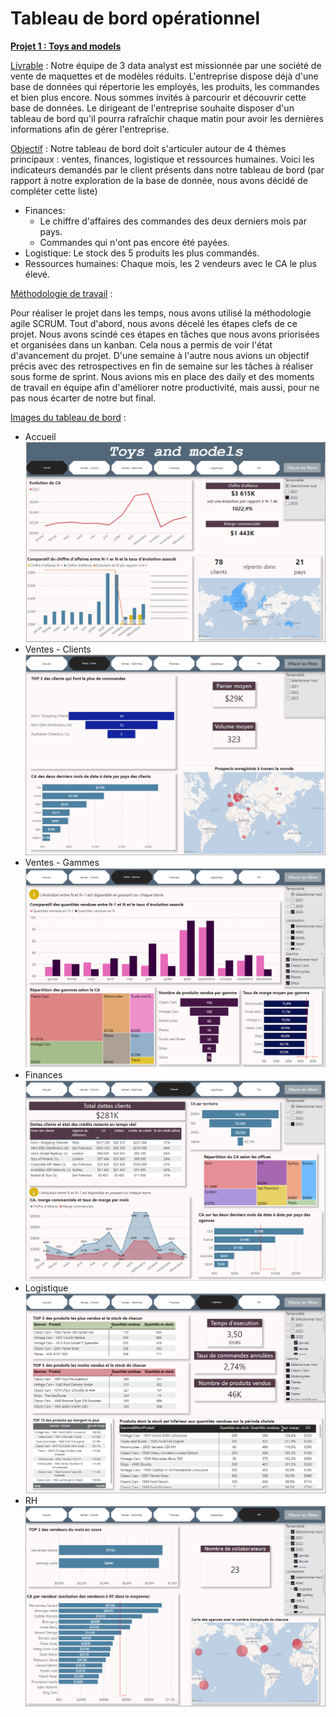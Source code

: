 # Tableau de bord opérationnel
<ins>**Projet 1 : Toys and models**</ins>

<ins>Livrable</ins> : Notre équipe de 3 data analyst est missionnée par une société de vente de maquettes et de modèles réduits. L'entreprise dispose déjà d'une base de données qui répertorie les employés, les produits, les commandes et bien plus encore. Nous sommes invités à parcourir et découvrir cette base de données. Le dirigeant de l'entreprise souhaite disposer d'un tableau de bord qu'il pourra rafraîchir chaque matin pour avoir les dernières informations afin de gérer l'entreprise.

<ins>Objectif</ins> : Notre tableau de bord doit s'articuler autour de 4 thèmes principaux : ventes, finances, logistique et ressources humaines.
Voici les indicateurs demandés par le client présents dans notre tableau de bord (par rapport à notre exploration de la base de donnée, nous avons décidé de compléter cette liste)
  - Finances:
     - Le chiffre d'affaires des commandes des deux derniers mois par pays.
     - Commandes qui n'ont pas encore été payées.
  - Logistique: Le stock des 5 produits les plus commandés.
  - Ressources humaines: Chaque mois, les 2 vendeurs avec le CA le plus élevé.


<ins>Méthodologie de travail</ins> :

Pour réaliser le projet dans les temps, nous avons utilisé la méthodologie agile SCRUM. Tout d'abord, nous avons décelé les étapes clefs de ce projet. Nous avons scindé ces étapes en tâches que nous avons priorisées et organisées dans un kanban. Cela nous a permis de voir l'état d'avancement du projet. D'une semaine à l'autre nous avions un objectif précis avec des retrospectives en fin de semaine sur les tâches à réaliser sous forme de sprint. Nous avions mis en place des daily et des moments de travail en équipe afin d'améliorer notre productivité, mais aussi, pour ne pas nous écarter de notre but final.


<ins>Images du tableau de bord</ins> :

- Accueil
  ![Accueil](https://github.com/lher5/Dashboard-op-rationnel/blob/main/Images/Power%20BI%20-%20Accueil.png)
- Ventes - Clients
  ![Finance 1](https://github.com/lher5/Dashboard-op-rationnel/blob/main/Images/Power%20BI%20-%20Ventes-Clients.png)
- Ventes - Gammes
  ![Finance 2](https://github.com/lher5/Dashboard-op-rationnel/blob/main/Images/Power%20BI%20-%20Ventes-Gammes.png)
- Finances
  ![Logistique](https://github.com/lher5/Dashboard-op-rationnel/blob/main/Images/Power%20BI%20-%20Finances.png)
- Logistique
  ![Vente](https://github.com/lher5/Dashboard-op-rationnel/blob/main/Images/Power%20BI%20-%20Logistique.png)
- RH
  ![RH](https://github.com/lher5/Dashboard-op-rationnel/blob/main/Images/Power%20BI%20-%20RH.png)
